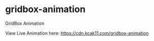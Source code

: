 # gridbox-animation
GridBox Animation

View Live Animation here: https://cdn.kcak11.com/gridbox-animation
